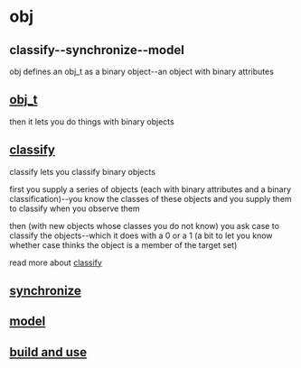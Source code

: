 # obj

## classify--synchronize--model

obj defines an obj_t as a binary object--an object with binary attributes

## [obj_t](OBJ.md)

then it lets you do things with binary objects

## [classify](CLASS.md)

classify lets you classify binary objects

first you supply a series of objects (each with binary attributes and a binary classification)--you know the classes of these objects and you supply them to classify when you observe them

then (with new objects whose classes you do not know) you ask case to classify the objects--which it does with a 0 or a 1 (a bit to let you know whether case thinks the object is a member of the target set)

read more about [classify](CLASS.md)

## [synchronize](SYNC.md)

## [model](MODEL.md)

## [build and use](BUILD.md)

